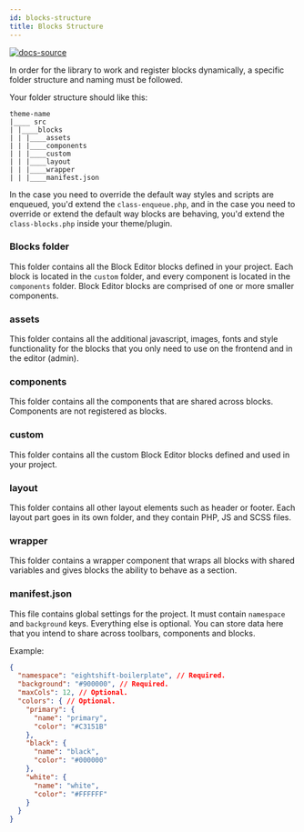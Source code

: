 ```yaml
---
id: blocks-structure
title: Blocks Structure
---
```


[![docs-source](https://img.shields.io/badge/source-eigthshift--frontend--libs-yellow?style=for-the-badge&logo=javascript&labelColor=2a2a2a)](https://github.com/infinum/eightshift-frontend-libs/tree/develop/blocks/init/src/blocks/)


In order for the library to work and register blocks dynamically, a specific folder structure and naming must be followed.

Your folder structure should like this:

```shell
theme-name
|____ src
| |____blocks
| | |____assets
| | |____components
| | |____custom
| | |____layout
| | |____wrapper
| | |____manifest.json
```

In the case you need to override the default way styles and scripts are enqueued, you'd extend the `class-enqueue.php`, and in the case you need to override or extend the default way blocks are behaving, you'd extend the `class-blocks.php` inside your theme/plugin.

### Blocks folder
This folder contains all the Block Editor blocks defined in your project. Each block is located in the `custom` folder, and every component is located in the `components` folder. Block Editor blocks are comprised of one or more smaller components.

### assets
This folder contains all the additional javascript, images, fonts and style functionality for the blocks that you only need to use on the frontend and in the editor (admin).

### components
This folder contains all the components that are shared across blocks. Components are not registered as blocks.

### custom
This folder contains all the custom Block Editor blocks defined and used in your project.

### layout
This folder contains all other layout elements such as header or footer. Each layout part goes in its own folder, and they contain PHP, JS and SCSS files.

### wrapper
This folder contains a wrapper component that wraps all blocks with shared variables and gives blocks the ability to behave as a section.

### manifest.json
This file contains global settings for the project. It must contain `namespace` and `background` keys. Everything else is optional. You can store data here that you intend to share across toolbars, components and blocks.

Example:

```json
{
  "namespace": "eightshift-boilerplate", // Required.
  "background": "#900000", // Required.
  "maxCols": 12, // Optional.
  "colors": { // Optional.
    "primary": {
      "name": "primary",
      "color": "#C3151B"
    },
    "black": {
      "name": "black",
      "color": "#000000"
    },
    "white": {
      "name": "white",
      "color": "#FFFFFF"
    }
  }
}
```
